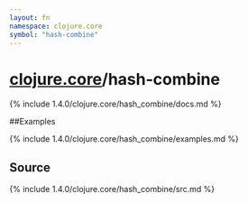 ```yaml
---
layout: fn
namespace: clojure.core
symbol: "hash-combine"
---
```


# [clojure.core](../)/hash-combine

{% include 1.4.0/clojure.core/hash_combine/docs.md %}

##Examples

{% include 1.4.0/clojure.core/hash_combine/examples.md %}
## Source
{% include 1.4.0/clojure.core/hash_combine/src.md %}

